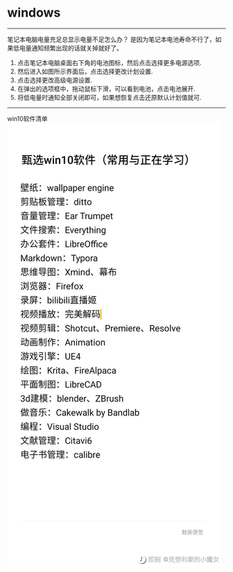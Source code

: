 # windows

---
笔记本电脑电量充足总显示电量不足怎么办？
是因为笔记本电池寿命不行了，如果低电量通知频繁出现的话就关掉就好了。

1. 点击笔记本电脑桌面右下角的电池图标，然后点击选择更多电源选项.
2. 然后进入如图所示界面后，点击选择更改计划设置.
3. 点击选择更改高级电源设置.
4. 在弹出的选项框中，拖动鼠标下滑，可以看到电池，点击电池展开.
5. 将低电量时通知全部关闭即可，如果想恢复点击还原默认计划值就可.

---
win10软件清单
![清单](./assets/windows/jike_105480363677365_pic.jpeg '清单')
